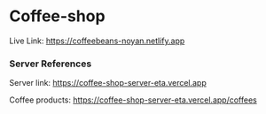 # Coffee-shop

Live Link: <a>https://coffeebeans-noyan.netlify.app</a>

### Server References

Server link: <a>https://coffee-shop-server-eta.vercel.app</a>

Coffee products: <a>https://coffee-shop-server-eta.vercel.app/coffees</a>
